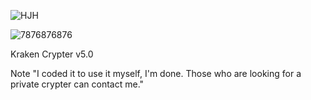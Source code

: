 
![HJH](https://github.com/asciistring/Kraken-Crypter/assets/163448819/4e568495-f0aa-4677-a146-9c40c0728f55)

![7876876876](https://github.com/asciistring/Kraken-Crypter/assets/163448819/57e32c41-9b82-45bf-8920-9747690c8f8b)

Kraken Crypter v5.0

Note "I coded it to use it myself, I'm done. Those who are looking for a private crypter can contact me."
